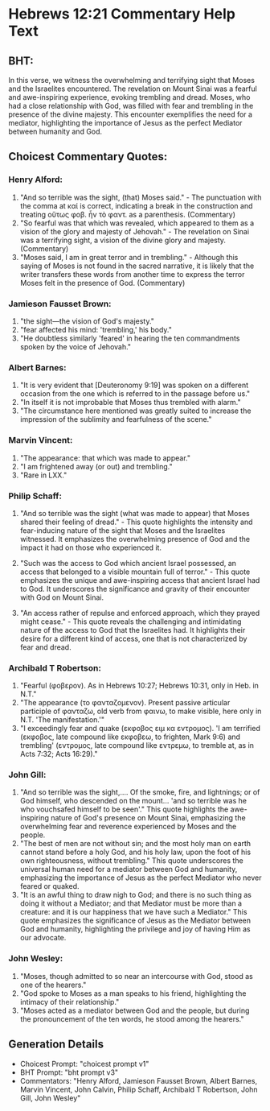 # Hebrews 12:21 Commentary Help Text

## BHT:
In this verse, we witness the overwhelming and terrifying sight that Moses and the Israelites encountered. The revelation on Mount Sinai was a fearful and awe-inspiring experience, evoking trembling and dread. Moses, who had a close relationship with God, was filled with fear and trembling in the presence of the divine majesty. This encounter exemplifies the need for a mediator, highlighting the importance of Jesus as the perfect Mediator between humanity and God.

## Choicest Commentary Quotes:
### Henry Alford:
1. "And so terrible was the sight, (that) Moses said." - The punctuation with the comma at καί is correct, indicating a break in the construction and treating οὕτως φοβ. ἦν τὸ φαντ. as a parenthesis. (Commentary)
2. "So fearful was that which was revealed, which appeared to them as a vision of the glory and majesty of Jehovah." - The revelation on Sinai was a terrifying sight, a vision of the divine glory and majesty. (Commentary)
3. "Moses said, I am in great terror and in trembling." - Although this saying of Moses is not found in the sacred narrative, it is likely that the writer transfers these words from another time to express the terror Moses felt in the presence of God. (Commentary)

### Jamieson Fausset Brown:
1. "the sight—the vision of God's majesty."
2. "fear affected his mind: 'trembling,' his body."
3. "He doubtless similarly 'feared' in hearing the ten commandments spoken by the voice of Jehovah."

### Albert Barnes:
1. "It is very evident that [Deuteronomy 9:19] was spoken on a different occasion from the one which is referred to in the passage before us."
2. "In itself it is not improbable that Moses thus trembled with alarm."
3. "The circumstance here mentioned was greatly suited to increase the impression of the sublimity and fearfulness of the scene."

### Marvin Vincent:
1. "The appearance: that which was made to appear."
2. "I am frightened away (or out) and trembling."
3. "Rare in LXX."

### Philip Schaff:
1. "And so terrible was the sight (what was made to appear) that Moses shared their feeling of dread." - This quote highlights the intensity and fear-inducing nature of the sight that Moses and the Israelites witnessed. It emphasizes the overwhelming presence of God and the impact it had on those who experienced it.

2. "Such was the access to God which ancient Israel possessed, an access that belonged to a visible mountain full of terror." - This quote emphasizes the unique and awe-inspiring access that ancient Israel had to God. It underscores the significance and gravity of their encounter with God on Mount Sinai.

3. "An access rather of repulse and enforced approach, which they prayed might cease." - This quote reveals the challenging and intimidating nature of the access to God that the Israelites had. It highlights their desire for a different kind of access, one that is not characterized by fear and dread.

### Archibald T Robertson:
1. "Fearful (φοβερον). As in Hebrews 10:27; Hebrews 10:31, only in Heb. in N.T."
2. "The appearance (το φανταζομενον). Present passive articular participle of φανταζω, old verb from φαινω, to make visible, here only in N.T. 'The manifestation.'"
3. "I exceedingly fear and quake (εκφοβος ειμ κα εντρομος). 'I am terrified (εκφοβος, late compound like εκφοβεω, to frighten, Mark 9:6) and trembling' (εντρομος, late compound like εντρεμω, to tremble at, as in Acts 7:32; Acts 16:29)."

### John Gill:
1. "And so terrible was the sight,.... Of the smoke, fire, and lightnings; or of God himself, who descended on the mount... 'and so terrible was he who vouchsafed himself to be seen'." This quote highlights the awe-inspiring nature of God's presence on Mount Sinai, emphasizing the overwhelming fear and reverence experienced by Moses and the people.
2. "The best of men are not without sin; and the most holy man on earth cannot stand before a holy God, and his holy law, upon the foot of his own righteousness, without trembling." This quote underscores the universal human need for a mediator between God and humanity, emphasizing the importance of Jesus as the perfect Mediator who never feared or quaked.
3. "It is an awful thing to draw nigh to God; and there is no such thing as doing it without a Mediator; and that Mediator must be more than a creature: and it is our happiness that we have such a Mediator." This quote emphasizes the significance of Jesus as the Mediator between God and humanity, highlighting the privilege and joy of having Him as our advocate.

### John Wesley:
1. "Moses, though admitted to so near an intercourse with God, stood as one of the hearers." 
2. "God spoke to Moses as a man speaks to his friend, highlighting the intimacy of their relationship." 
3. "Moses acted as a mediator between God and the people, but during the pronouncement of the ten words, he stood among the hearers."


## Generation Details
- Choicest Prompt: "choicest prompt v1"
- BHT Prompt: "bht prompt v3"
- Commentators: "Henry Alford, Jamieson Fausset Brown, Albert Barnes, Marvin Vincent, John Calvin, Philip Schaff, Archibald T Robertson, John Gill, John Wesley"
